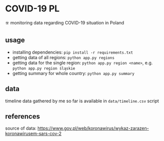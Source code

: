 # COVID-19 PL
☣️ monitoring data regarding COVID-19 situation in Poland

usage
-----

- installing dependencies: `pip install -r requirements.txt`
- getting data of all regions: `python app.py regions`
- getting data for the single region: `python app.py region <name>`, e.g. `python app.py region śląskie`
- getting summary for whole country: `python app.py summary`

data
----

timeline data gathered by me so far is available in `data/timeline.csv` script

references
----------

source of data: https://www.gov.pl/web/koronawirus/wykaz-zarazen-koronawirusem-sars-cov-2
